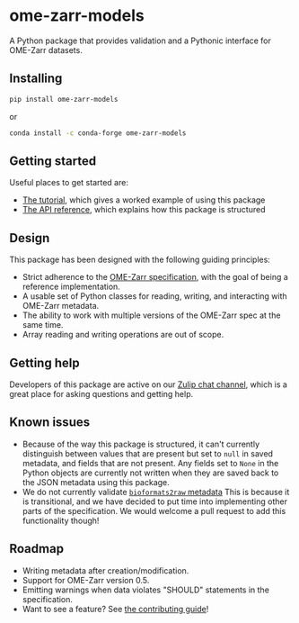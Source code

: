 # ome-zarr-models

A Python package that provides validation and a Pythonic interface for OME-Zarr datasets.

## Installing

```sh
pip install ome-zarr-models
```

or

```sh
conda install -c conda-forge ome-zarr-models
```

## Getting started

Useful places to get started are:

- [The tutorial](tutorial.py), which gives a worked example of using this package
- [The API reference](api/index.md), which explains how this package is structured

## Design

This package has been designed with the following guiding principles:

- Strict adherence to the [OME-Zarr specification](https://ngff.openmicroscopy.org/), with the goal of being a reference implementation.
- A usable set of Python classes for reading, writing, and interacting with OME-Zarr metadata.
- The ability to work with multiple versions of the OME-Zarr spec at the same time.
- Array reading and writing operations are out of scope.

## Getting help

Developers of this package are active on our [Zulip chat channel](https://imagesc.zulipchat.com/#narrow/channel/469152-ome-zarr-models-py), which is a great place for asking questions and getting help.

## Known issues

- Because of the way this package is structured, it can't currently distinguish
  between values that are present but set to `null` in saved metadata, and
  fields that are not present. Any fields set to `None` in the Python objects
  are currently not written when they are saved back to the JSON metadata using this package.
- We do not currently validate [`bioformats2raw` metadata](https://ngff.openmicroscopy.org/0.4/index.html#bf2raw)
  This is because it is transitional, and we have decided to put time into implementing other
  parts of the specification. We would welcome a pull request to add this functionality though!

## Roadmap

- Writing metadata after creation/modification.
- Support for OME-Zarr version 0.5.
- Emitting warnings when data violates "SHOULD" statements in the specification.
- Want to see a feature? See [the contributing guide](contributing.md)!
